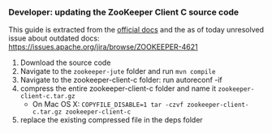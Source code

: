 ### Developer: updating the ZooKeeper Client C source code

This guide is extracted from the [official docs](https://github.com/apache/zookeeper/blob/master/zookeeper-client/zookeeper-client-c/README)
and the as of today unresolved issue about outdated docs: https://issues.apache.org/jira/browse/ZOOKEEPER-4621

1. Download the source code
2. Navigate to the `zookeeper-jute` folder and run `mvn compile`
3. Navigate to the zookeeper-client-c folder: run autoreconf -if
4. compress the entire zookeeper-client-c folder and name it `zookeeper-client-c.tar.gz`
   * On Mac OS X: `COPYFILE_DISABLE=1 tar -czvf zookeeper-client-c.tar.gz zookeeper-client-c`
5. replace the existing compressed file in the deps folder
